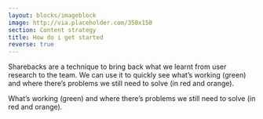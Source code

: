 ```yaml
---
layout: blocks/imageblock
image: http://via.placeholder.com/350x150
section: Content strategy
title: How do i get started
reverse: true
---
```

Sharebacks are a technique to bring back what we learnt from user research to the team. We can use it to quickly see what’s working (green) and where there’s problems we still need to solve (in red and orange).

What’s working (green) and where there’s problems we still need to solve (in red and orange).
